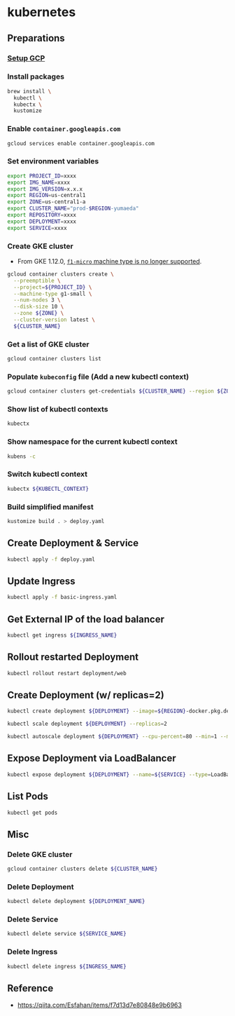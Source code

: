 # kubernetes
## Preparations
### [Setup GCP](https://github.com/yumaeda/gcp/blob/main/README.md)
### Install packages
```sh
brew install \
  kubectl \
  kubectx \
  kustomize
```

### Enable `container.googleapis.com`
```zsh
gcloud services enable container.googleapis.com
```

### Set environment variables
```zsh
export PROJECT_ID=xxxx
export IMG_NAME=xxxx
export IMG_VERSION=x.x.x
export REGION=us-central1
export ZONE=us-central1-a
export CLUSTER_NAME="prod-$REGION-yumaeda"
export REPOSITORY=xxxx
export DEPLOYMENT=xxxx
export SERVICE=xxxx
```

### Create GKE cluster
- From GKE 1.12.0, [`f1-micro` machine type is no longer supported](https://stackoverflow.com/questions/61357217/gcloud-kubernetes-in-f1-micro-results-in-node-pools-of-f1-micro-machines-are-no).

```zsh
gcloud container clusters create \
  --preemptible \
  --project=${PROJECT_ID} \
  --machine-type g1-small \
  --num-nodes 3 \
  --disk-size 10 \
  --zone ${ZONE} \
  --cluster-version latest \
  ${CLUSTER_NAME}
```

### Get a list of GKE cluster
```zsh
gcloud container clusters list
```

### Populate `kubeconfig` file (Add a new kubectl context)
```zsh
gcloud container clusters get-credentials ${CLUSTER_NAME} --region ${ZONE} --project ${PROJECT_ID}
```

### Show list of kubectl contexts
```zsh
kubectx
```

### Show namespace for the current kubectl context
```zsh
kubens -c
```

### Switch kubectl context
```zsh
kubectx ${KUBECTL_CONTEXT}
```

### Build simplified manifest
```zsh
kustomize build . > deploy.yaml
```

## Create Deployment & Service
```zsh
kubectl apply -f deploy.yaml
```

## Update Ingress
```zsh
kubectl apply -f basic-ingress.yaml
```

## Get External IP of the load balancer
```zsh
kubectl get ingress ${INGRESS_NAME}
```

## Rollout restarted Deployment
```zsh
kubectl rollout restart deployment/web
```


## Create Deployment (w/ replicas=2)
```zsh
kubectl create deployment ${DEPLOYMENT} --image=${REGION}-docker.pkg.dev/${PROJECT_ID}/${REPOSITORY}/${IMG_NAME}:${IMG_VERSION}

kubectl scale deployment ${DEPLOYMENT} --replicas=2

kubectl autoscale deployment ${DEPLOYMENT} --cpu-percent=80 --min=1 --max=2
```

## Expose Deployment via LoadBalancer
```zsh
kubectl expose deployment ${DEPLOYMENT} --name=${SERVICE} --type=LoadBalancer --port 80 --target-port 8080
```

## List Pods
```sh
kubectl get pods
```

## Misc
### Delete GKE cluster
```zsh
gcloud container clusters delete ${CLUSTER_NAME}
```
### Delete Deployment
```zsh
kubectl delete deployment ${DEPLOYMENT_NAME}
```
### Delete Service
```zsh
kubectl delete service ${SERVICE_NAME}
```
### Delete Ingress
```zsh
kubectl delete ingress ${INGRESS_NAME}
```

## Reference
- https://qiita.com/Esfahan/items/f7d13d7e80848e9b6963
